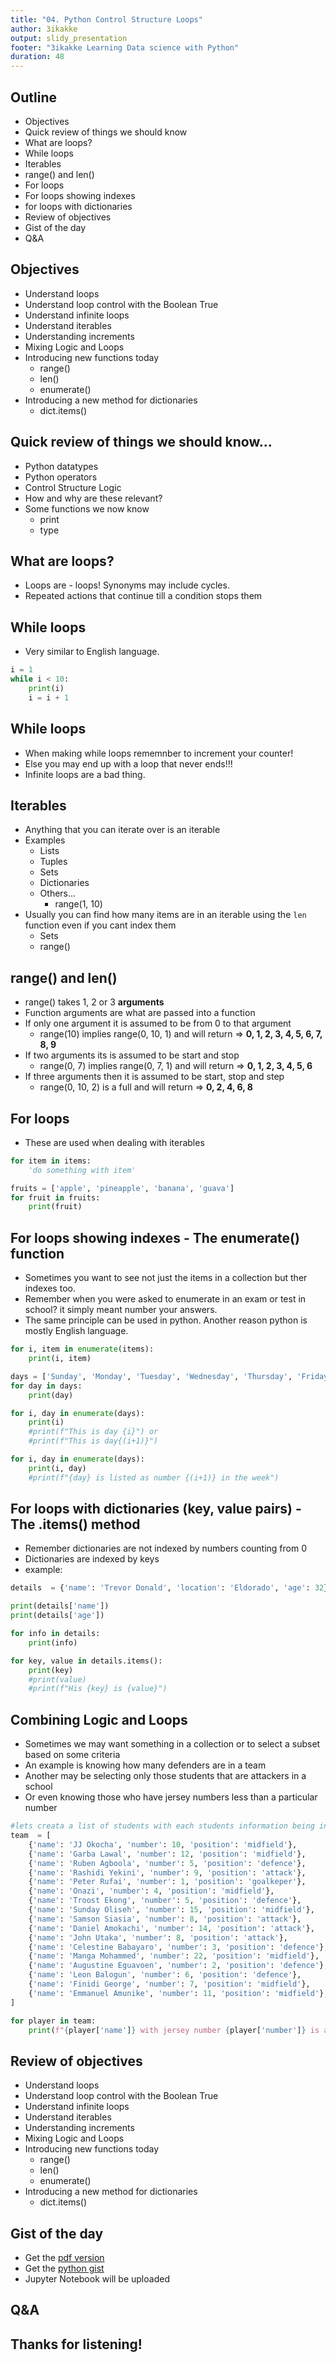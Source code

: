 ```yaml
---
title: "04. Python Control Structure Loops"
author: 3ikakke  
output: slidy_presentation  
footer: "3ikakke Learning Data science with Python"  
duration: 48  
---
```


## Outline  
- Objectives  
- Quick review of things we should know
- What are loops?  
- While loops  
- Iterables  
- range() and len()  
- For loops  
- For loops showing indexes  
- for loops with dictionaries  
- Review of objectives  
- Gist of the day  
- Q&A  

## Objectives  
- Understand loops  
- Understand loop control with the Boolean True  
- Understand infinite loops   
- Understand iterables  
- Understanding increments  
- Mixing Logic and Loops  
- Introducing new functions today  
	+ range()  
	+ len()  
	+ enumerate()  
- Introducing a new method for dictionaries  
	+ dict.items()  


## Quick review of things we should know...  
- Python datatypes  
- Python operators  
- Control Structure Logic  
- How and why are these relevant?  
- Some functions we now know  
	+ print  
	+ type  


## What are loops?  
- Loops are - loops! Synonyms may include cycles.  
- Repeated actions that continue till a condition stops them  


## While loops  
- Very similar to English language.
```python
i = 1
while i < 10:
	print(i) 
	i = i + 1  
```

## While loops  
- When making while loops rememnber to increment your counter!  
- Else you may end up with a loop that never ends!!!   
- Infinite loops are a bad thing.  

## Iterables  
- Anything that you can iterate over is an iterable  
- Examples  
	+ Lists  
	+ Tuples  
	+ Sets  
	+ Dictionaries  
	+ Others...  
		+ range(1, 10)  
- Usually you can find how many items are in an iterable using the `len` function even if you cant index them  
	+ Sets  
	+ range()   

## range() and len()  
- range() takes 1, 2 or 3 **arguments**  
- Function arguments are what are passed into a function  
- If only one argument it is assumed to be from 0 to that argument  
	+ range(10) implies range(0, 10, 1) and will return => **0, 1, 2, 3, 4, 5, 6, 7, 8, 9**  
- If two arguments its is assumed to be start and stop  
	+ range(0, 7) implies range(0, 7, 1) and will return => **0, 1, 2, 3, 4, 5, 6**  
- If three arguments then it is assumed to be start, stop and step  
	+ range(0, 10, 2) is a full and will return => **0, 2, 4, 6, 8**

## For loops  
- These are used when dealing with iterables  
```python
for item in items:
	'do something with item'
```

```python
fruits = ['apple', 'pineapple', 'banana', 'guava']
for fruit in fruits:
	print(fruit)
```

## For loops showing indexes - The enumerate() function   
- Sometimes you want to see not just the items in a collection but ther indexes too.  
- Remember when you were asked to enumerate in an exam or test in school? it simply meant number your answers.  
- The same principle can be used in python. Another reason python is mostly English language.  

```python 
for i, item in enumerate(items): 
	print(i, item)
```

```python
days = ['Sunday', 'Monday', 'Tuesday', 'Wednesday', 'Thursday', 'Friday', 'Saturday']
for day in days:
	print(day)

for i, day in enumerate(days):
	print(i)
	#print(f"This is day {i}") or
	#print(f"This is day{(i+1)}")

for i, day in enumerate(days):
	print(i, day)
	#print(f"{day} is listed as number {(i+1)} in the week")

```
## For loops with dictionaries (key, value pairs) - The .items() method  
- Remember dictionaries are not indexed by numbers counting from 0  
- Dictionaries are indexed by keys  
- example:

```python
details  = {'name': 'Trevor Donald', 'location': 'Eldorado', 'age': 32}

print(details['name'])
print(details['age'])

for info in details:
	print(info)

for key, value in details.items():
	print(key)
	#print(value)
	#print(f"His {key} is {value}")
```

## Combining Logic and Loops 
- Sometimes we may want something in a collection or to select a subset based on some criteria  
- An example is knowing how many defenders are in a team  
- Another may be selecting only those students that are attackers in a school  
- Or even knowing those who have jersey numbers less than a particular number  

```python
#lets creata a list of students with each students information being in a dictionary form  
team  = [
	{'name': 'JJ Okocha', 'number': 10, 'position': 'midfield'}, 
	{'name': 'Garba Lawal', 'number': 12, 'position': 'midfield'}, 
	{'name': 'Ruben Agboola', 'number': 5, 'position': 'defence'}, 
	{'name': 'Rashidi Yekini', 'number': 9, 'position': 'attack'}, 
	{'name': 'Peter Rufai', 'number': 1, 'position': 'goalkeper'}, 
	{'name': 'Onazi', 'number': 4, 'position': 'midfield'}, 
	{'name': 'Troost Ekong', 'number': 5, 'position': 'defence'}, 
	{'name': 'Sunday Oliseh', 'number': 15, 'position': 'midfield'}, 
	{'name': 'Samson Siasia', 'number': 8, 'position': 'attack'}, 
	{'name': 'Daniel Amokachi', 'number': 14, 'position': 'attack'}, 
	{'name': 'John Utaka', 'number': 8, 'position': 'attack'}, 
	{'name': 'Celestine Babayaro', 'number': 3, 'position': 'defence'}, 
	{'name': 'Manga Mohammed', 'number': 22, 'position': 'midfield'}, 
	{'name': 'Augustine Eguavoen', 'number': 2, 'position': 'defence'}, 
	{'name': 'Leon Balogun', 'number': 6, 'position': 'defence'}, 
	{'name': 'Finidi George', 'number': 7, 'position': 'midfield'}, 
	{'name': 'Emmanuel Amunike', 'number': 11, 'position': 'midfield'}, 
] 

for player in team:
	print(f"{player['name']} with jersey number {player['number']} is an {player['position']}")
```


## Review of objectives  
- Understand loops  
- Understand loop control with the Boolean True  
- Understand infinite loops   
- Understand iterables  
- Understanding increments  
- Mixing Logic and Loops  
- Introducing new functions today  
	+ range()  
	+ len()  
	+ enumerate()  
- Introducing a new method for dictionaries 
	+ dict.items()


## Gist of the day  
- Get the [pdf version](./04.Python.Control.Structure.Loops.pdf)  
- Get the [python gist](https://gist.github.com/djynnius/df986858bd872c8a526e90d08d36974e)  
- Jupyter Notebook will be uploaded  

## Q&A  

## Thanks for listening!  



